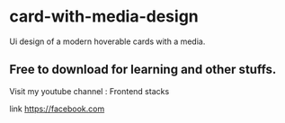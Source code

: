 # card-with-media-design
Ui design of a modern hoverable cards with a media.

## Free to download for learning and other stuffs.

Visit my youtube channel : Frontend stacks

link https://facebook.com
